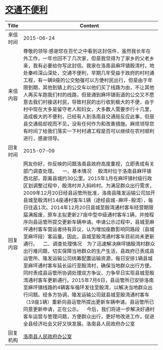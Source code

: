# <a href="http://www.shangluo.gov.cn/zmhd/ldxxxx.jsp?urltype=leadermail.LeaderMailContentUrl&wbtreeid=1112&leadermailid=3214">交通不便利</a>
| Title |                                                                                                                                                                                                                                                                                                                                Content                                                                                                                                                                                                                                                                                                                                |
|:-----:|-----------------------------------------------------------------------------------------------------------------------------------------------------------------------------------------------------------------------------------------------------------------------------------------------------------------------------------------------------------------------------------------------------------------------------------------------------------------------------------------------------------------------------------------------------------------------------------------------------------------------------------------------------------------------|
| 来信时间  | 2015-06-24                                                                                                                                                                                                                                                                                                                                                                                                                                                                                                                                                                                                                                                            |
| 来信内容  | 尊敬的领导:感谢您在百忙之中看到这封信件，虽然我长年在外工作，一年也回不了几次家，但是我觉得为了家乡的父老乡亲，我有必要给你写这封信。我家在洛南县麻坪镇殷湾村，地处秦岭深山深处，交通不便利，早期几年受益于政府的村村通工程，有一辆9座的公交勉强可以方便村民出行，但是由于年限到期，其他到镇上的公交车以他们买了线路为由，不让其他人再买车跑我们村的线路，但是通到麻坪镇街道的公交又不愿意去我们村接送村民，导致村民的出行收到极大的不便，由于村中现在大多是留守老人和妇女，大多数人需要步行十几里，造成极大的不便利，已经有人到洛南县交通局反应此事，但是县交通局却视而不见，没有任何作为和改善措施。麻烦领导您有时间了给我们落实一下村村通工程是否可以继续在农村顺利进行，感谢领导。                                                                                                                                                                                                                                                                                                                          |
| 回复时间  | 2015-07-09                                                                                                                                                                                                                                                                                                                                                                                                                                                                                                                                                                                                                                                            |
| 回复内容  | 网友你好，你反映的问题洛南县政府高度重视，立即责成有关部门调查处理。    一、基本情况     殷湾村位于洛南县麻坪镇西北部，距离县城约30公里。2015年1月在麻坪镇村级行政区划调整过程中，殷湾村并入斜岭村。为满足群众出行需求，2009年12月20日经县运管所批准，洛南县隆发运输公司加开县城至殷湾村14座通村客车1辆（途经县城-麻坪-殷湾），每日往返1次。2014年12月20日县城至殷湾通村客车经营期限届满报废，原车主拟更新27座中型中级通村客车1辆，并按程序向县运管所提交更新车辆申请。申请公示过程中，县城至麻坪通村客车营运者持有异议，认为增加座数影响同路段（县城至麻坪段）客运量。因此，县城至殷湾通村客车目前尚未更新通行。    二、调查处理情况    为了迅速解决麻坪镇殷湾村群众出行难问题，切实保障当地群众的生产生活，县政府已责成县运管所、隆发运输公司统筹配置运输资源，每日安排1辆县城至麻坪通村客车延长运行至殷湾村，确保当地群众出行方便。同时责成县运管所协调处理双方争议，力争早日实现县城至殷湾通村客车更新通行。2015年7月6日，县运管所已安排洛南至麻坪镇线路的4辆客车循环发往至殷湾，以解决当地群众出行问题。经多方协调，隆发运输公司就县城至殷湾通村客车（19座1辆）重新向县运管所提出更新车辆申请。县运管所已同意更新申请，正在公示。    今后，我们将进一步解决好通村客车运营与管理问题，方便群众出行，更好地改进工作，促进全县经济社会又好又快发展。洛南县人民政府办公室 |
| 回复机构  | <a href="../../categories/agencies/洛南县人民政府办公室.md">洛南县人民政府办公室</a>                                                                                                                                                                                                                                                                                                                                                                                                                                                                                                                                                                                                        |